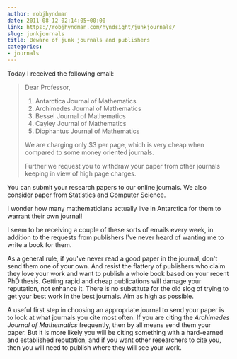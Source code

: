 ```yaml
---
author: robjhyndman
date: 2011-08-12 02:14:05+00:00
link: https://robjhyndman.com/hyndsight/junkjournals/
slug: junkjournals
title: Beware of junk journals and publishers
categories:
- journals
---
```


Today I received the following email:


>Dear Professor,
>
> 1. Antarctica Journal of Mathematics
> 2. Archimedes Journal of Mathematics
> 3. Bessel Journal of Mathematics
> 4. Cayley Journal of Mathematics
> 5. Diophantus Journal of Mathematics
>
> We are charging only $3 per page, which is very cheap when compared to some money oriented journals.
>
> Further we request you to withdraw your paper from other journals keeping in view of high page charges.
>
You can submit your research papers to our online journals. We also consider paper from Statistics and Computer Science.


I wonder how many mathematicians actually live in Antarctica for them to warrant their own journal!<!-- more -->

I seem to be receiving a couple of these sorts of emails every week, in addition to the requests from publishers I've never heard of wanting me to write a book for them.

As a general rule, if you've never read a good paper in the journal, don't send them one of your own. And resist the flattery of publishers who claim they love your work and want to publish a whole book based on your recent PhD thesis. Getting rapid and cheap publications will damage your reputation, not enhance it. There is no substitute for the old slog of trying to get your best work in the best journals. Aim as high as possible.

A useful first step in choosing an appropriate journal to send your paper is to look at what journals you cite most often. If you are citing the _Archimedes Journal of Mathematics_ frequently, then by all means send them your paper. But it is more likely you will be citing something with a hard-earned and established reputation, and if you want other researchers to cite you, then you will need to publish where they will see your work.

